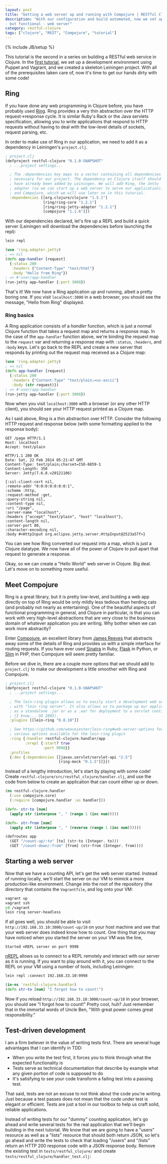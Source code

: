 ```yaml
---
layout: post
title: "Getting a web server up and running with Compojure | RESTful Clojure, Part 2"
description: "With our configuration and build automated, now we set up a basic
- but functional - web server"
category: restful-clojure
tags: ["clojure", "REST", "Compojure", "tutorial"]
---
```

{% include JB/setup %}

This tutorial is the second in a series on building a RESTful web service in
Clojure. In the 
[first tutorial](/restful-clojure/2014/02/16/writing-a-restful-web-service-in-clojure-part-1-setup/), 
we set up a development environment using Puppet and Vagrant, and we created
a skeleton Leiningen project. With all of the prerequisites taken care of, now
it's time to get our hands dirty with some code!

## Ring
If you have done any web programming in Clojure before, you have probably used
[Ring](https://github.com/ring-clojure/ring). Ring provides a very thin
abstraction over the HTTP request->response cycle. It is similar Ruby's Rack or
the Java servlets specification, allowing you to write applications that
respond to HTTP requests without having to deal with the low-level details of
sockets, request parsing, etc.

In order to make use of Ring in our application, we need to add it as
a dependency in Leiningen's `project.clj`.

```clojure
; project.clj
(defproject restful-clojure "0.1.0-SNAPSHOT"
  ; ...project settings...

  ; The :dependencies key maps to a vector containing all dependencies
  ; necessary for our project. The dependency on Clojure itself should
  ; have already been added by Leiningen. We will add Ring, the Jetty
  ; adapter (so we can start up a web server to serve our application),
  ; and Compojure, which we will use later on in this tutorial.
  :dependencies [[org.clojure/clojure "1.5.1"]
                 [ring/ring-core "1.2.1"]
                 [ring/ring-jetty-adapter "1.2.1"]
                 [compojure "1.1.6"]])
```

With our dependencies declared, let's fire up a REPL and build a quick server
(Leiningen will download the dependencies before launching the repl):

```bash
lein repl
```
```clojure
(use 'ring.adapter.jetty)
; => nil
(defn app-handler [request]
  {:status 200
   :headers {"Content-Type" "text/html"}
   :body "Hello from Ring"})
; => #'user/app-handler
(run-jetty app-handler {:port 3000})
```

That's it! We now have a Ring application up and running, albeit a pretty
boring one. If you visit `localhost:3000` in a web browser, you should see the
message, "Hello from Ring" displayed.

### Ring basics

A Ring application consists of a _handler_ function, which is just a normal
Clojure function that takes a request map and returns a response map. In the
case of the `app-handler` function above, we're binding the request map to the
`request` var and returning a response map with `:status`, `:headers`, and
`:body` keys. Let's go back to the REPL and create a new server that responds
by printing out the request map received as a Clojure map:

```clojure
(use 'ring.adapter.jetty)
; => nil
(defn app-handler [request]
  {:status 200
   :headers {"Content-Type" "text/plain;=us-ascii"}
   :body (str request)})
; => #'user/app-handler
(run-jetty app-handler {:port 3000})
```

Now when you visit `localhost:3000` with a browser (or any other HTTP client),
you should see your HTTP request printed as a Clojure map.

As I said above, Ring is a thin abstraction over HTTP. Consider the following
HTTP request and response below (with some formatting applied to the response
body):

```
GET /page HTTP/1.1
Host: localhost
Accept: text/plain

HTTP/1.1 200 OK
Date: Sat, 22 Feb 2014 05:21:47 GMT
Content-Type: text/plain;charset=ISO-8859-1
Content-Length: 350
Server: Jetty(7.6.8.v20121106)

{:ssl-client-cert nil,
:remote-addr "0:0:0:0:0:0:0:1",
:scheme :http,
:request-method :get,
:query-string nil,
:content-type nil,
:uri "/page",
:server-name "localhost",
:headers {"accept" "text/plain", "host" "localhost"},
:content-length nil,
:server-port 80,
:character-encoding nil,
:body #<HttpInput org.eclipse.jetty.server.HttpInput@2523a57f>}
```

<!-- TODO: Add graphic comparing HTTP request to request map -->

You can see how Ring converted our request into a map, which is just a Clojure
datatype. We now have all of the power of Clojure to pull apart that request to
generate a response.

Okay, so we can create a "Hello World" web server in Clojure. Big deal. Let's
move on to something more useful.

## Meet Compojure

Ring is a great library, but it is pretty low-level, and building a web app
directly on top of Ring would be only mildly less tedious than herding cats
(and probably not nearly as entertaining). One of the beautiful aspects of
functional programming in general, and Clojure in particular, is that you can
work with very high-level abstractions that are very close to the business
domain of whatever application you are writing. Why bother when we can work
more abstractly?

Enter [Compojure](https://github.com/weavejester/compojure), an excellent
library from [James Reeves](http://www.booleanknot.com/) that abstracts away
some of the details of Ring and provides us with a simple interface for routing
requests. If you have ever used [Sinatra](http://www.sinatrarb.com/) in Ruby,
[Flask](http://flask.pocoo.org/) in Python, or
[Slim](http://www.slimframework.com/) in PHP, then Compojure will seem pretty
familiar.

Before we dive in, there are a couple more options that we should add to
`project.clj` to make our development a little smoother with Ring and
Compojure.

```clojure
; project.clj
(defproject restful-clojure "0.1.0-SNAPSHOT"
  ; ...project settings...

  ; The lein-ring plugin allows us to easily start a development web server
  ; with "lein ring server". It also allows us to package up our application
  ; as a standalone .jar or as a .war for deployment to a servlet contianer
  ; (I know... SO 2005).
  :plugins [[lein-ring "0.8.10"]]

  ; See https://github.com/weavejester/lein-ring#web-server-options for the
  ; various options available for the lein-ring plugin 
  :ring {:handler restful-clojure.handler/app
         :nrepl {:start? true
                 :port 9998}}
  :profiles
  {:dev {:dependencies [[javax.servlet/servlet-api "2.5"]
                        [ring-mock "0.1.5"]]}})
```

Instead of a lengthy introduction, let's start by playing with some code!
Create `restful-clojure/src/restful_clojure/handler.clj`, and use the code from
below to create an application that can count either up or down.

```clojure
(ns restful-clojure.handler
  (:use compojure.core)
  (:require [compojure.handler :as handler]))

(defn- str-to [num]
  (apply str (interpose ", " (range 1 (inc num)))))

(defn- str-from [num]
  (apply str (interpose ", " (reverse (range 1 (inc num))))))

(defroutes app
  (GET "/count-up/:to" [to] (str-to (Integer. to)))
  (GET "/count-down/:from" [from] (str-from (Integer. from))))

```

## Starting a web server

Now that we have a counting API, let's get the web server started. Instead of
running locally, we'll start the server on our VM to mimick a more
production-like environment. Change into the root of the repository (the
directory that contains the `Vagrantfile`, and log onto your VM:

```bash
vagrant up
vagrant ssh
cd /vagrant
lein ring server-headless
```

If all goes well, you should be able to visit
`http://192.168.33.10:3000/count-up/10` on your host machine and see that your
web server does indeed know how to count. One thing that you may have noticed
when you started the server on your VM was the line,

```
Started nREPL server on port 9998
```

[nREPL](https://github.com/clojure/tools.nrepl) allows us to connect to a REPL
remotely and interact with our server as it is running. If you want to play
around with it, you can connect to the REPL on your VM using a number of tools,
including Leiningen:

```bash
lein repl :connect 192.168.33.10:9998
```

```clojure
(in-ns 'restful-clojure.handler)
(defn str-to [num] "I forgot how to count!")
```

Now if you reload `http://192.168.33.10:3000/count-up/10` in your browser, you
should see "I forgot how to count!" Pretty cool, huh? Just remember that in the
immortal words of Uncle Ben, "With great power comes great responsibility."

## Test-driven development

I am a firm believer in the value of writing tests first. There are several
huge advantages that I can identify in TDD:
- When you write the test first, it forces you to think through what the
expected functionality is
- Tests serve as technical documentation that describe by example what any
given portion of code is supposed to do
- It's satisfying to see _your_ code transform a failing test into a passing
test.
 
That said, tests are not an excuse to not think about the code you're writing.
Just because a test passes does not mean that the code under test is elegant or
efficient. Tests are just a tool in our toolbox to help us craft solid,
reliable applications.

Instead of writing tests for our "dummy" counting application, let's go ahead
and write several tests for the real application that we'll begin building in
the next tutorial. We know that we are going to have a "users" resource as well
as a "lists" resource that should both return JSON, so let's go ahead and write
the tests to check that loading "/users" and "/lists" return an HTTP 200
response code with a JSON response body. Remove the existing test in
`tests/restful_clojure/` and create `tests/restful_clojure/handler_test.clj`:

```clojure

```

